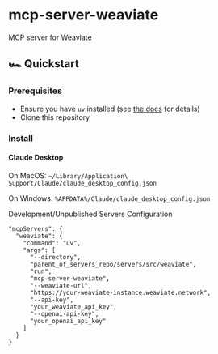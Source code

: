 # mcp-server-weaviate
MCP server for Weaviate

## 🏎️ Quickstart

### Prerequisites

- Ensure you have `uv` installed (see
  [the docs](https://docs.astral.sh/uv/getting-started/installation/) for
  details)
- Clone this repository

### Install

#### Claude Desktop

On MacOS: `~/Library/Application\ Support/Claude/claude_desktop_config.json`

On Windows: `%APPDATA%/Claude/claude_desktop_config.json`

Development/Unpublished Servers Configuration

```
"mcpServers": {
  "weaviate": {
    "command": "uv",
    "args": [
      "--directory",
      "parent_of_servers_repo/servers/src/weaviate",
      "run",
      "mcp-server-weaviate",
      "--weaviate-url",
      "https://your-weaviate-instance.weaviate.network",
      "--api-key",
      "your_weaviate_api_key",
      "--openai-api-key",
      "your_openai_api_key"
    ]
  }
}
```
